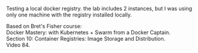 Testing a local docker registry.
the lab includes 2 instances, but I was using only one machine with the registry installed locally.


Based on Bret's Fisher course:  
Docker Mastery: with Kubernetes + Swarm from a Docker Captain.   
Section 10: Container Registries: Image Storage and Distribution.  
Video 84.